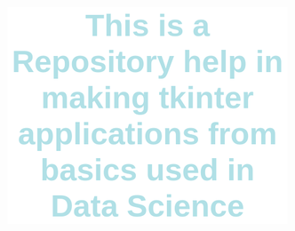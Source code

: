 <h1 style="color:powderblue;background-color:white;text-align:center;font-size:400%;font-family:helvetica">This is a Repository help in making tkinter applications from basics used in Data Science</h1>
